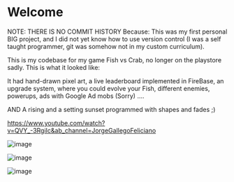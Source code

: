 # Welcome

NOTE: THERE IS NO COMMIT HISTORY Because: This was my first personal BIG project, and I did not yet know how to use version control (I was a self taught programmer, git was somehow not in my custom curriculum).


This is my codebase for my game Fish vs Crab, no longer on the playstore sadly. This is what it looked like:

It had hand-drawn pixel art, a live leaderboard implemented in FireBase, an upgrade system, where you could evolve your Fish, different enemies, powerups, ads with Google Ad mobs (Sorry) ....

AND A rising and a setting sunset programmed with shapes and fades ;)

https://www.youtube.com/watch?v=QVY_-3RgiIc&ab_channel=JorgeGallegoFeliciano

![image](https://github.com/JorgeGF24/Fish_vs_Crab/assets/22118419/d4a17d07-a1ef-4488-af7c-e1898b676be0)


![image](https://github.com/JorgeGF24/Fish_vs_Crab/assets/22118419/824a5fe6-4542-486d-b0bb-8b5b5006d1ec)

![image](https://github.com/JorgeGF24/Fish_vs_Crab/assets/22118419/3bc2db3e-55cc-4429-9c19-b931f9e36716)
